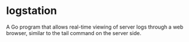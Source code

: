 # logstation
A Go program that allows real-time viewing of server logs through a web browser, similar to the tail command on the server side.

